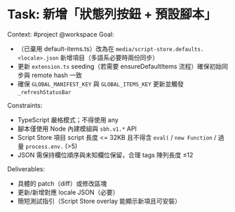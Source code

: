 # Task: 新增「狀態列按鈕 + 預設腳本」

Context: #project @workspace
Goal:
- （已棄用 default-items.ts）改為在 `media/script-store.defaults.<locale>.json` 新增項目（多語系必要時兩份同步）
- 更新 `extension.ts` seeding（若需要 ensureDefaultItems 流程）確保初始同步與 remote hash 一致
- 確保 `GLOBAL_MANIFEST_KEY` 與 `GLOBAL_ITEMS_KEY` 更新並觸發 `_refreshStatusBar`

Constraints:
- TypeScript 嚴格模式；不得使用 any
- 腳本僅使用 Node 內建模組與 `sbh.v1.*` API
- Script Store 項目 script 長度 <= 32KB 且不得含 `eval(` / `new Function` / 過量 `process.env.` (>5)
- JSON 需保持欄位順序與未知欄位保留，合理 tags 陣列長度 ≤12

Deliverables:
- 具體的 patch（diff）或修改區塊
- 更新/新增對應 locale JSON（必要）
- 簡短測試指引（Script Store overlay 能顯示新項且可安裝）

<!--
Maintenance Notes
LastMaintSync: 2025-08-16
Update Triggers:
1. Script Store JSON 結構 / 欄位 / 安全限制改動
2. 安裝流程（hash 計算 / bulk 原子性）調整
3. deprecation: default-items.ts 真正移除時需刪除相關段落
Change Log:
2025-08-16: Switched from default-items.ts to script-store.defaults JSON flow + safety constraints.
-->
